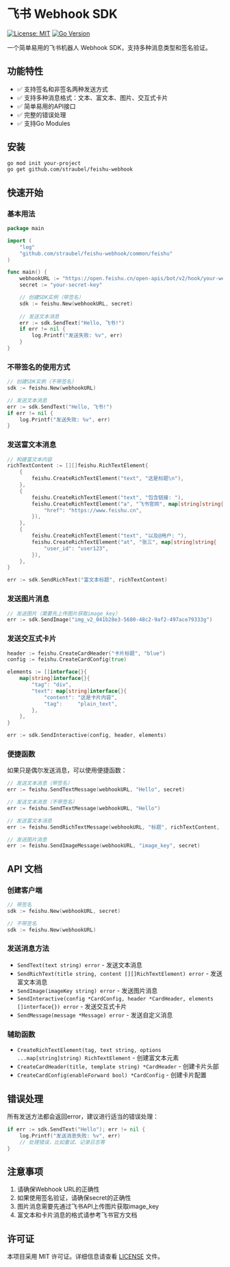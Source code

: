 # 飞书 Webhook SDK

[![License: MIT](https://img.shields.io/badge/License-MIT-yellow.svg)](https://opensource.org/licenses/MIT)
[![Go Version](https://img.shields.io/badge/Go-%3E%3D%201.21-blue.svg)](https://golang.org/)

一个简单易用的飞书机器人 Webhook SDK，支持多种消息类型和签名验证。

## 功能特性

- ✅ 支持签名和非签名两种发送方式
- ✅ 支持多种消息格式：文本、富文本、图片、交互式卡片
- ✅ 简单易用的API接口
- ✅ 完整的错误处理
- ✅ 支持Go Modules

## 安装

```bash
go mod init your-project
go get github.com/straubel/feishu-webhook
```

## 快速开始

### 基本用法

```go
package main

import (
    "log"
    "github.com/straubel/feishu-webhook/common/feishu"
)

func main() {
    webhookURL := "https://open.feishu.cn/open-apis/bot/v2/hook/your-webhook-url"
    secret := "your-secret-key"

    // 创建SDK实例（带签名）
    sdk := feishu.New(webhookURL, secret)
    
    // 发送文本消息
    err := sdk.SendText("Hello, 飞书!")
    if err != nil {
        log.Printf("发送失败: %v", err)
    }
}
```

### 不带签名的使用方式

```go
// 创建SDK实例（不带签名）
sdk := feishu.New(webhookURL)

// 发送文本消息
err := sdk.SendText("Hello, 飞书!")
if err != nil {
    log.Printf("发送失败: %v", err)
}
```

### 发送富文本消息

```go
// 构建富文本内容
richTextContent := [][]feishu.RichTextElement{
    {
        feishu.CreateRichTextElement("text", "这是标题\n"),
    },
    {
        feishu.CreateRichTextElement("text", "包含链接: "),
        feishu.CreateRichTextElement("a", "飞书官网", map[string]string{
            "href": "https://www.feishu.cn",
        }),
    },
    {
        feishu.CreateRichTextElement("text", "以及@用户: "),
        feishu.CreateRichTextElement("at", "张三", map[string]string{
            "user_id": "user123",
        }),
    },
}

err := sdk.SendRichText("富文本标题", richTextContent)
```

### 发送图片消息

```go
// 发送图片（需要先上传图片获取image_key）
err := sdk.SendImage("img_v2_041b28e3-5680-48c2-9af2-497ace79333g")
```

### 发送交互式卡片

```go
header := feishu.CreateCardHeader("卡片标题", "blue")
config := feishu.CreateCardConfig(true)

elements := []interface{}{
    map[string]interface{}{
        "tag": "div",
        "text": map[string]interface{}{
            "content": "这是卡片内容",
            "tag":     "plain_text",
        },
    },
}

err := sdk.SendInteractive(config, header, elements)
```

### 便捷函数

如果只是偶尔发送消息，可以使用便捷函数：

```go
// 发送文本消息（带签名）
err := feishu.SendTextMessage(webhookURL, "Hello", secret)

// 发送文本消息（不带签名）
err := feishu.SendTextMessage(webhookURL, "Hello")

// 发送富文本消息
err := feishu.SendRichTextMessage(webhookURL, "标题", richTextContent, secret)

// 发送图片消息
err := feishu.SendImageMessage(webhookURL, "image_key", secret)
```

## API 文档

### 创建客户端

```go
// 带签名
sdk := feishu.New(webhookURL, secret)

// 不带签名
sdk := feishu.New(webhookURL)
```

### 发送消息方法

- `SendText(text string) error` - 发送文本消息
- `SendRichText(title string, content [][]RichTextElement) error` - 发送富文本消息
- `SendImage(imageKey string) error` - 发送图片消息
- `SendInteractive(config *CardConfig, header *CardHeader, elements []interface{}) error` - 发送交互式卡片
- `SendMessage(message *Message) error` - 发送自定义消息

### 辅助函数

- `CreateRichTextElement(tag, text string, options ...map[string]string) RichTextElement` - 创建富文本元素
- `CreateCardHeader(title, template string) *CardHeader` - 创建卡片头部
- `CreateCardConfig(enableForward bool) *CardConfig` - 创建卡片配置

## 错误处理

所有发送方法都会返回error，建议进行适当的错误处理：

```go
if err := sdk.SendText("Hello"); err != nil {
    log.Printf("发送消息失败: %v", err)
    // 处理错误，比如重试、记录日志等
}
```

## 注意事项

1. 请确保Webhook URL的正确性
2. 如果使用签名验证，请确保secret的正确性
3. 图片消息需要先通过飞书API上传图片获取image_key
4. 富文本和卡片消息的格式请参考飞书官方文档

## 许可证

本项目采用 MIT 许可证。详细信息请查看 [LICENSE](LICENSE) 文件。